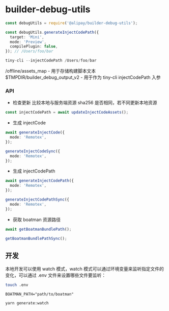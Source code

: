 # builder-debug-utils

```ts
const debugUtils = require('@alipay/builder-debug-utils');

const debugUtils.generateInjectCodePath({
  target: 'Mini',
  mode: 'Preview',
  compilePlugin: false,
}); // /Users/foo/bar

tiny-cli --injectCodePath /Users/foo/bar
```

/offline/assets_map - 用于存储构建脚本文本
$TMPDIR/builder_debug_output_v2 - 用于作为 tiny-cli injectCodePath 入参

### API

- 检查更新
  比较本地与服务端资源 sha256 是否相同，若不同更新本地资源

```ts
const injectCodePath = await updateInjectCodeAssets();
```

- 生成 injectCode

```ts
await generateInjectCode({
  mode: 'Remotex',
});

generateInjectCodeSync({
  mode: 'Remotex',
});
```

- 生成 injectCodePath

```ts
await generateInjectCodePath({
  mode: 'Remotex',
});

generateInjectCodePathSync({
  mode: 'Remotex',
});
```

- 获取 boatman 资源路径

```ts
await getBoatmanBundlePath();

getBoatmanBundlePathSync();
```

## 开发

本地开发可以使用 watch 模式，watch 模式可以通过环境变量来监听指定文件的变化，可以通过 .env 文件来设置哪些文件要监听：

```sh
touch .env
```

```env
BOATMAN_PATH="path/to/boatman"
```

```sh
yarn generate:watch
```
